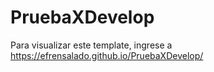 # PruebaXDevelop

Para visualizar este template, ingrese a https://efrensalado.github.io/PruebaXDevelop/
